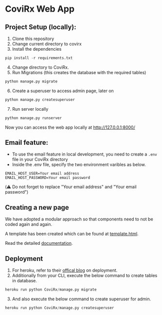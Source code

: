 # CoviRx Web App


## Project Setup (locally):
1) Clone this repository
2) Change current directory to covirx
3) Install the dependencies
```python
pip install -r requirements.txt
```
4) Change directory to CoviRx.
5) Run Migrations (this creates the database with the required tables)
```python
python manage.py migrate
```
6) Create a superuser to access admin page, later on
```python
python manage.py createsuperuser
```
7) Run server locally
```python
python manage.py runserver
```

Now you can access the web app locally at http://127.0.0.1:8000/

## Email feature:
* To use the email feature in local development, you need to create a `.env` file in your CoviRx directory
* Inside the .env file, specify the two environment varibles as below.
```code
EMAIL_HOST_USER=Your email address
EMAIL_HOST_PASSWORD=Your email password
```
(:warning: Do not forget to replace "Your email address" and "Your email password")

## Creating a new page
We have adopted a modular approach so that components need to not be coded again and again.

A template has been created which can be found at [template.html](CoviRx/templates/main/template.html).

Read the detailed [documentation](https://docs.google.com/document/d/1YSk7G0xJwP1g9P9pa-1Xs1nfogqQutzJA6QbUUDnSsA/edit).

## Deployment
1) For heroku, refer to their [offical blog](https://devcenter.heroku.com/articles/getting-started-with-python#deploy-the-app) on deployment.
2) Additionally from your CLI, execute the below command to create tables in database.
```python
heroku run python CoviRx/manage.py migrate
```
3) And also execute the below command to create superuser for admin.
```python
heroku run python CoviRx/manage.py createsuperuser
```
